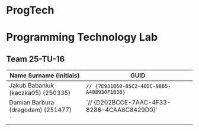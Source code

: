 # ProgTech

# Programming Technology Lab

## Team 25-TU-16

| Name Surname (initials) | GUID                                     |
| ----------------------- | ---------------------------------------- |
| Jakub Babaniuk (kaczka05) (250335)                     | `// {7E931B60-85C2-40DC-9885-A408930F1B3B}` |
| Damian Barbura (dragodam) (251477)                     | `// {D202BCCE-7AAC-4F33-8286-4CAA8C8429D0}'|
` |
